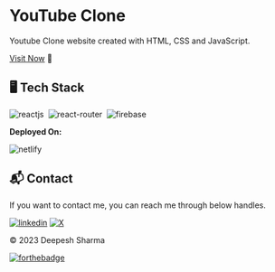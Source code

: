 # YouTube Clone

Youtube Clone website created with HTML, CSS and JavaScript.

[Visit Now](https://youtube-clone-js-deepesh.vercel.app/) 🚀

## 🖥️ Tech Stack

![reactjs](https://img.shields.io/badge/HTML-E34F26?style=for-the-badge&logo=html5&logoColor=white)&nbsp;
![react-router](https://img.shields.io/badge/CSS-1572B6?style=for-the-badge&logo=css3&logoColor=white)&nbsp;
![firebase](https://img.shields.io/badge/JavaScript-20232A?style=for-the-badge&logo=javascript&logoColor=F7DF1E)&nbsp;

**Deployed On:**

![netlify](https://img.shields.io/badge/Vercel-000000?style=for-the-badge&logo=vercel&logoColor=white)



## 📬 Contact

If you want to contact me, you can reach me through below handles.

[![linkedin](https://img.shields.io/badge/LinkedIn-0077B5?style=for-the-badge&logo=linkedin&logoColor=white)](https://www.linkedin.com/in/deepeshsharmaofficial/)
[![X](https://img.shields.io/badge/X-000000?style=for-the-badge&logo=x&logoColor=white)](https://twitter.com/DeepeshSharma48/)

© 2023 Deepesh Sharma

[![forthebadge](https://forthebadge.com/images/badges/built-with-love.svg)](https://forthebadge.com)
